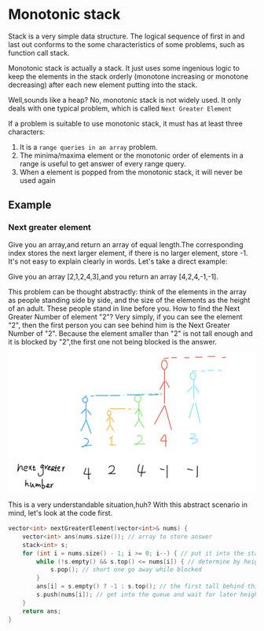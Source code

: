 # Monotonic stack

Stack is a very simple data structure. The logical sequence of first in and last out conforms to the some characteristics of some problems, such as function call stack.

Monotonic stack is actually a stack. It just uses some ingenious logic to keep the elements in the stack orderly (monotone increasing or monotone decreasing) after each new element putting into the stack.

Well,sounds like a heap? No, monotonic stack is not widely used. It only deals with one typical problem, which is called `Next Greater Element`

If a problem is suitable to use monotonic stack, it must has at least three characters:

1. It is a `range queries in an array` problem.
2. The minima/maxima element or the monotonic order of elements in a range is useful to get answer of every range query.
3. When a element is popped from the monotonic stack, it will never be used again

## Example

### Next greater element

Give you an array,and return an array of equal length.The corresponding index stores the next larger element, if there is no larger element, store -1. It's not easy to explain clearly in words. Let's take a direct example:

Give you an array [2,1,2,4,3],and you return an array [4,2,4,-1,-1].

This problem can be thought abstractly: think of the elements in the array as people standing side by side, and the size of the elements as the height of an adult. These people stand in line before you. How to find the Next Greater Number of element "2"? Very simply, if you can see the element "2", then the first person you can see behind him is the Next Greater Number of "2". Because the element smaller than "2" is not tall enough and it is blocked by "2",the first one not being blocked is the answer.

![](../assets/images/algorithms/next_greater_element.png)

This is a very understandable situation,huh? With this abstract scenario in mind, let's look at the code first.

```cpp
vector<int> nextGreaterElement(vector<int>& nums) {
    vector<int> ans(nums.size()); // array to store answer
    stack<int> s;
    for (int i = nums.size() - 1; i >= 0; i--) { // put it into the stack back to front
        while (!s.empty() && s.top() <= nums[i]) { // determine by height
            s.pop(); // short one go away while blocked
        }
        ans[i] = s.empty() ? -1 : s.top(); // the first tall behind this element
        s.push(nums[i]); // get into the queue and wait for later height determination
    }
    return ans;
}
```

